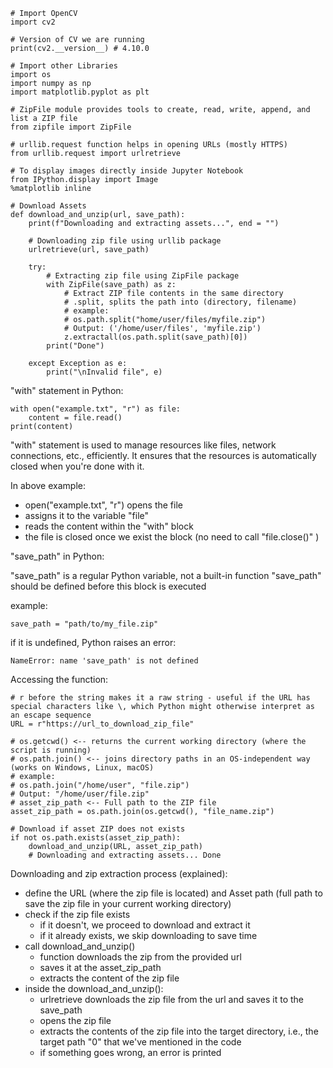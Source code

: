 ```
# Import OpenCV
import cv2

# Version of CV we are running
print(cv2.__version__) # 4.10.0

# Import other Libraries
import os
import numpy as np
import matplotlib.pyplot as plt

# ZipFile module provides tools to create, read, write, append, and list a ZIP file
from zipfile import ZipFile

# urllib.request function helps in opening URLs (mostly HTTPS)
from urllib.request import urlretrieve

# To display images directly inside Jupyter Notebook
from IPython.display import Image
%matplotlib inline
```

```
# Download Assets
def download_and_unzip(url, save_path):
	print(f"Downloading and extracting assets...", end = "")

	# Downloading zip file using urllib package
	urlretrieve(url, save_path)

	try:
		# Extracting zip file using ZipFile package
		with ZipFile(save_path) as z:
			# Extract ZIP file contents in the same directory
			# .split, splits the path into (directory, filename)
			# example:
			# os.path.split("home/user/files/myfile.zip")
			# Output: ('/home/user/files', 'myfile.zip')
			z.extractall(os.path.split(save_path)[0])
		print("Done")

	except Exception as e:
		print("\nInvalid file", e)
```

"with" statement in Python:

```
with open("example.txt", "r") as file:
	content = file.read()
print(content)
```

"with" statement is used to manage resources like files, network connections, etc., efficiently. 
It ensures that the resources is automatically closed when you're done with it.

In above example: 
- open("example.txt", "r") opens the file
- assigns it to the variable "file"
- reads the content within the "with" block
- the file is closed once we exist the block (no need to call "file.close()" )

"save_path" in Python:

"save_path" is a regular Python variable, not a built-in function
"save_path" should be defined before this block is executed

example:

```
save_path = "path/to/my_file.zip"
```

if it is undefined, Python raises an error:

```
NameError: name 'save_path' is not defined
```

Accessing the function:

```
# r before the string makes it a raw string - useful if the URL has special characters like \, which Python might otherwise interpret as an escape sequence
URL = r"https://url_to_download_zip_file"

# os.getcwd() <-- returns the current working directory (where the script is running)
# os.path.join() <-- joins directory paths in an OS-independent way (works on Windows, Linux, macOS)
# example:
# os.path.join("/home/user", "file.zip")
# Output: "/home/user/file.zip"
# asset_zip_path <-- Full path to the ZIP file
asset_zip_path = os.path.join(os.getcwd(), "file_name.zip")

# Download if asset ZIP does not exists
if not os.path.exists(asset_zip_path):
	download_and_unzip(URL, asset_zip_path)
	# Downloading and extracting assets... Done
```

Downloading and zip extraction process (explained):
- define the URL (where the zip file is located) and Asset path (full path to save the zip file in your current working directory)
- check if the zip file exists 
  - if it doesn't, we proceed to download and extract it
  - if it already exists, we skip downloading to save time
- call download_and_unzip()
  - function downloads the zip from the provided url
  - saves it at the asset_zip_path
  - extracts the content of the zip file
- inside the download_and_unzip():
  - urlretrieve downloads the zip file from the url and saves it to the save_path
  - opens the zip file
  - extracts the contents of the zip file into the target directory, i.e., the target path "0" that we've mentioned in the code
  - if something goes wrong, an error is printed

